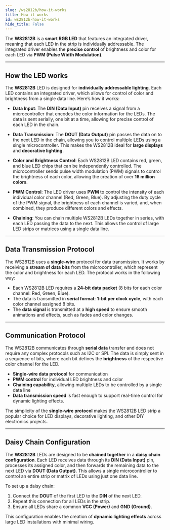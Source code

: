 ```yaml
---
slug: /ws2812b/how-it-works 
title: How it works
id: ws2812b-how-it-works 
hide_title: False
---  
```


The **WS2812B** is a **smart RGB LED** that features an integrated driver, meaning that each LED in the strip is individually addressable. The integrated driver enables the **precise control** of brightness and color for each LED via **PWM (Pulse Width Modulation)**.

<CenteredImage src="/img/ws2812b/ws2812b-works.jpg" alt="WS2812B LED Strip in Action" caption="WS2812B LED Strip" width="500px" />

---

## How the LED works

The **WS2812B** LED is designed for **individually addressable lighting**. Each LED contains an integrated driver, which allows for control of color and brightness from a single data line. Here’s how it works:

- **Data Input**: The **DIN (Data Input)** pin receives a signal from a microcontroller that encodes the color information for the LEDs. The data is sent serially, one bit at a time, allowing for precise control of each LED in the chain.
  
- **Data Transmission**: The **DOUT (Data Output)** pin passes the data on to the next LED in the chain, allowing you to control multiple LEDs using a single microcontroller. This makes the WS2812B ideal for **large displays** and **decorative lighting**.

- **Color and Brightness Control**: Each WS2812B LED contains red, green, and blue LED chips that can be independently controlled. The microcontroller sends pulse width modulation (PWM) signals to control the brightness of each color, allowing the creation of over **16 million colors**.

<CenteredImage src="/img/ws2812b/color_control.jpg" alt="WS2812B LED Strip in Action" caption="WS2812B LED Strip Color Control" width="600px" />

- **PWM Control**: The LED driver uses **PWM** to control the intensity of each individual color channel (Red, Green, Blue). By adjusting the duty cycle of the PWM signal, the brightness of each channel is varied, and, when combined, they produce different colors and effects.

- **Chaining**: You can chain multiple WS2812B LEDs together in series, with each LED passing the data to the next. This allows the control of large LED strips or matrices using a single data line.

---

## Data Transmission Protocol

The WS2812B uses a **single-wire** protocol for data transmission. It works by receiving a **stream of data bits** from the microcontroller, which represent the color and brightness for each LED. The protocol works in the following way:

- Each WS2812B LED requires a **24-bit data packet** (8 bits for each color channel: Red, Green, Blue).
- The data is transmitted in **serial format**: **1-bit per clock cycle**, with each color channel assigned 8 bits.
- The **data signal** is transmitted at a **high speed** to ensure smooth animations and effects, such as fades and color changes.

---

## Communication Protocol

The WS2812B communicates through **serial data** transfer and does not require any complex protocols such as I2C or SPI. The data is simply sent in a sequence of bits, where each bit defines the **brightness** of the respective color channel for the LED.

- **Single-wire data protocol** for communication
- **PWM control** for individual LED brightness and color
- **Chaining capability**, allowing multiple LEDs to be controlled by a single data line
- **Data transmission speed** is fast enough to support real-time control for dynamic lighting effects.

The simplicity of the **single-wire protocol** makes the WS2812B LED strip a popular choice for LED displays, decorative lighting, and other DIY electronics projects.

---

## Daisy Chain Configuration

The **WS2812B** LEDs are designed to be **chained together** in a **daisy chain configuration**. Each LED receives data through its **DIN (Data Input)** pin, processes its assigned color, and then forwards the remaining data to the next LED via **DOUT (Data Output)**. This allows a single microcontroller to control an entire strip or matrix of LEDs using just one data line.

To set up a daisy chain:
1. Connect the **DOUT** of the first LED to the **DIN** of the next LED.
2. Repeat this connection for all LEDs in the strip.
3. Ensure all LEDs share a common **VCC (Power)** and **GND (Ground)**.

This configuration enables the creation of **dynamic lighting effects** across large LED installations with minimal wiring.